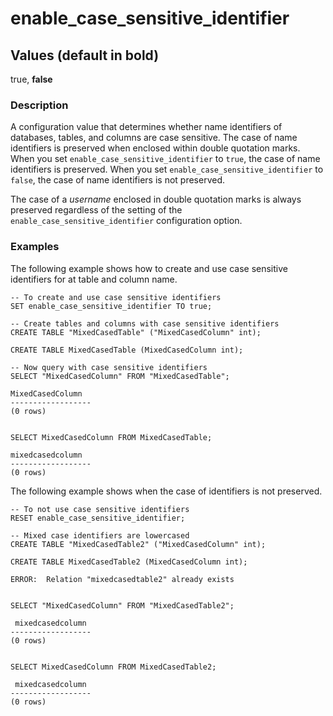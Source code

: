 # enable\_case\_sensitive\_identifier<a name="r_enable_case_sensitive_identifier"></a>

## Values \(default in bold\)<a name="r_enable_case_sensitive_identifier-values"></a>

true, **false**

### Description<a name="description"></a>

A configuration value that determines whether name identifiers of databases, tables, and columns are case sensitive\. The case of name identifiers is preserved when enclosed within double quotation marks\. When you set `enable_case_sensitive_identifier` to `true`, the case of name identifiers is preserved\. When you set `enable_case_sensitive_identifier` to `false`, the case of name identifiers is not preserved\. 

The case of a *username* enclosed in double quotation marks is always preserved regardless of the setting of the `enable_case_sensitive_identifier` configuration option\.

### Examples<a name="w131aac66c45b3b7"></a>

The following example shows how to create and use case sensitive identifiers for at table and column name\.

```
-- To create and use case sensitive identifiers
SET enable_case_sensitive_identifier TO true;
        
-- Create tables and columns with case sensitive identifiers
CREATE TABLE "MixedCasedTable" ("MixedCasedColumn" int);
            
CREATE TABLE MixedCasedTable (MixedCasedColumn int);

-- Now query with case sensitive identifiers
SELECT "MixedCasedColumn" FROM "MixedCasedTable";           

MixedCasedColumn
------------------
(0 rows)

            
SELECT MixedCasedColumn FROM MixedCasedTable;            

mixedcasedcolumn
------------------
(0 rows)
```

The following example shows when the case of identifiers is not preserved\.

```
-- To not use case sensitive identifiers
RESET enable_case_sensitive_identifier;

-- Mixed case identifiers are lowercased 
CREATE TABLE "MixedCasedTable2" ("MixedCasedColumn" int);

CREATE TABLE MixedCasedTable2 (MixedCasedColumn int);

ERROR:  Relation "mixedcasedtable2" already exists


SELECT "MixedCasedColumn" FROM "MixedCasedTable2";

 mixedcasedcolumn
------------------
(0 rows)


SELECT MixedCasedColumn FROM MixedCasedTable2;

 mixedcasedcolumn
------------------
(0 rows)
```